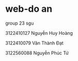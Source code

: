 # web-do an
group 23 sgu

3122410127 Nguyễn Huy Hoàng

3122410079 Văn Thành Đạt

3122560088 Nguyễn Phúc Tứ
